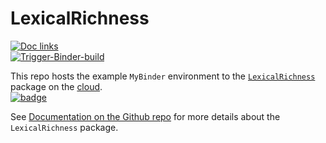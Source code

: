 # LexicalRichness

[![Doc links](https://github.com/LSYS/lexicaldiversity-example/actions/workflows/doclinks.yml/badge.svg?branch=main)](https://github.com/LSYS/lexicaldiversity-example/actions/workflows/doclinks.yml)
<br>
[![Trigger-Binder-build](https://github.com/LSYS/lexicaldiversity-example/actions/workflows/binder.yml/badge.svg?branch=main)](https://github.com/LSYS/lexicaldiversity-example/actions/workflows/binder.yml)

This repo hosts the example `MyBinder` environment to the [`LexicalRichness`](https://pypi.org/project/lexicalrichness/) package on the [cloud](https://mybinder.org/v2/gh/LSYS/lexicaldiversity-example/main?labpath=example.ipynb).
<br>
[![badge](https://mybinder.org/badge_logo.svg)](https://mybinder.org/v2/gh/LSYS/lexicaldiversity-example/main?labpath=example.ipynb)

See [Documentation on the Github repo](https://github.com/LSYS/LexicalRichness#readme) for more details about the `LexicalRichness` package.

<!---
---
**Repo status**: 

![PyPI](https://img.shields.io/pypi/v/lexicalrichness?color=blue&label=pypi%20package)
![Conda](https://img.shields.io/conda/v/conda-forge/lexicalrichness?color=blue)
[![build](https://github.com/LSYS/LexicalRichness/actions/workflows/build.yml/badge.svg?branch=master)](https://github.com/LSYS/LexicalRichness/actions/workflows/build.yml)
![GitHub release (latest by date)](https://img.shields.io/github/v/release/lsys/lexicalrichness?color=blueviolet)

![PyPI - Python Version](https://img.shields.io/pypi/pyversions/lexicalrichness)

![GitHub](https://img.shields.io/github/license/lsys/lexicalrichness?color=maroon&label=License)
[![DOI](https://zenodo.org/badge/DOI/10.5281/zenodo.6612669.svg)](https://doi.org/10.5281/zenodo.6612669)
--->

